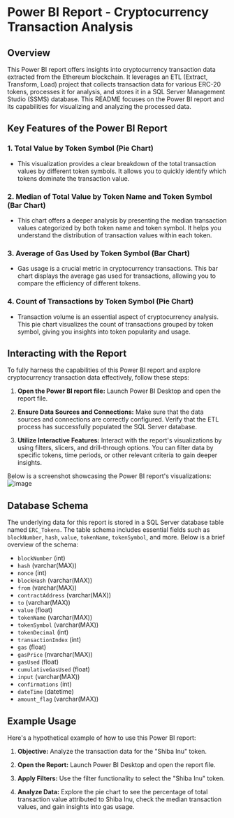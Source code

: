 # Power BI Report - Cryptocurrency Transaction Analysis

## Overview 
This Power BI report offers insights into cryptocurrency transaction data extracted from the Ethereum blockchain. It leverages an ETL (Extract, Transform, Load) project that collects transaction data for various ERC-20 tokens, processes it for analysis, and stores it in a SQL Server Management Studio (SSMS) database. This README focuses on the Power BI report and its capabilities for visualizing and analyzing the processed data.  

## Key Features of the Power BI Report  
### 1. Total Value by Token Symbol (Pie Chart)  
- This visualization provides a clear breakdown of the total transaction values by different token symbols. It allows you to quickly identify which tokens dominate the transaction value.

### 2. Median of Total Value by Token Name and Token Symbol (Bar Chart)  
- This chart offers a deeper analysis by presenting the median transaction values categorized by both token name and token symbol. It helps you understand the distribution of transaction values within each token.  

### 3. Average of Gas Used by Token Symbol (Bar Chart)  
- Gas usage is a crucial metric in cryptocurrency transactions. This bar chart displays the average gas used for transactions, allowing you to compare the efficiency of different tokens.  

### 4. Count of Transactions by Token Symbol (Pie Chart)  
- Transaction volume is an essential aspect of cryptocurrency analysis. This pie chart visualizes the count of transactions grouped by token symbol, giving you insights into token popularity and usage.  

## Interacting with the Report  
To fully harness the capabilities of this Power BI report and explore cryptocurrency transaction data effectively, follow these steps:  

1. **Open the Power BI report file:** Launch Power BI Desktop and open the report file.  

2. **Ensure Data Sources and Connections:** Make sure that the data sources and connections are correctly configured. Verify that the ETL process has successfully populated the SQL Server database.  

3. **Utilize Interactive Features:** Interact with the report's visualizations by using filters, slicers, and drill-through options. You can filter data by specific tokens, time periods, or other relevant criteria to gain deeper insights.  

Below is a screenshot showcasing the Power BI report's visualizations:  
![image](https://github.com/Stephanie241/ERC20TokenGeneralReport/assets/144491602/47578833-aa45-4cf2-8da0-0c8cae7fdd32)

## Database Schema
The underlying data for this report is stored in a SQL Server database table named `ERC_Tokens`. The table schema includes essential fields such as `blockNumber`, `hash`, `value`, `tokenName`, `tokenSymbol`, and more. Below is a brief overview of the schema:

- `blockNumber` (int)
- `hash` (varchar(MAX))
- `nonce` (int)
- `blockHash` (varchar(MAX))
- `from` (varchar(MAX))
- `contractAddress` (varchar(MAX))
- `to` (varchar(MAX))
- `value` (float)
- `tokenName` (varchar(MAX))
- `tokenSymbol` (varchar(MAX))
- `tokenDecimal` (int)
- `transactionIndex` (int)
- `gas` (float)
- `gasPrice` (nvarchar(MAX))
- `gasUsed` (float)
- `cumulativeGasUsed` (float)
- `input` (varchar(MAX))
- `confirmations` (int)
- `dateTime` (datetime)
- `amount_flag` (varchar(MAX))

## Example Usage
Here's a hypothetical example of how to use this Power BI report:

1. **Objective:** Analyze the transaction data for the "Shiba Inu" token.

2. **Open the Report:** Launch Power BI Desktop and open the report file.

3. **Apply Filters:** Use the filter functionality to select the "Shiba Inu" token.

4. **Analyze Data:** Explore the pie chart to see the percentage of total transaction value attributed to Shiba Inu, check the median transaction values, and gain insights into gas usage.
